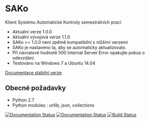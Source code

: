 SAKo
====
Klient Systému Automatické Kontroly semestrálních prací

* Aktuální verze 1.0.0
* Aktuální vývojová verze 1.1.0 
* SAKo >= 1.0.0 není zpětně kompatibilní s nižšími verzemi
* SAKo je nastaveno ta, aby se automaticky aktualizovalo.
* Při návratové hodnotě 500 Internal Server Error opakujte pokus o odevzdání.
* Testováno na Windows 7 a Ubuntu 14.04

[Documentace stabilní verze](http://sako.readthedocs.org/cs/v1.0.0/)


Obecné požadavky 
----------------
* Python 2.7
* Python modules : urllib, json, collections

[![Documentation Status](https://readthedocs.org/projects/sako/badge/?version=latest)](https://readthedocs.org/projects/sako/?badge=latest)
[![Documentation Status](https://readthedocs.org/projects/sako/badge/?version=v1.0.0)](https://readthedocs.org/projects/sako/?badge=v1.0.0b)
[![Build Status](https://travis-ci.org/neduchal/SAKo.svg?branch=master)](https://travis-ci.org/neduchal/SAKo)







